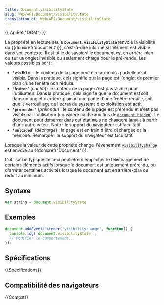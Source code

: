 ```yaml
---
title: Document.visibilityState
slug: Web/API/Document/visibilityState
translation_of: Web/API/Document/visibilityState
---
```


{{ ApiRef("DOM") }}

La propriété en lecture seule **`Document.visibilityState`** renvoie la visibilité du {{domxref('document')}}, c'est-à-dire informe si l'élément est visible dans son contexte. Il est utile de savoir si le document est en arrière-plan ou sur un onglet invisible ou seulement chargé pour le pré-rendu. Les valeurs possibles sont :

- **`'visible'`** : le contenu de la page peut être au-moins partiellement visible. Dans la pratique, cela signifie que la page est l'onglet de premier plan d'une fenêtre non réduite.
- **`'hidden`'** (_caché_) : le contenu de la page n'est pas visible pour l'utilisateur. Dans la pratique , cela signifie que le document est soit dans un onglet d'arrière-plan ou une partie d'une fenêtre réduite, soit que le verrouillage de l'écran du système d'exploitation est actif.
- **`'prerender'`** (_prérendu_) : le contenu de la page est prérendu et n'est pas visible par l'utilisateur (considéré caché aux fins de [`document.hidden`](/fr/docs/Web/API/Document/hidden)). Le document peut démarrer dans cet état mais ne changera jamais à partir d'une autre valeur. Note : le support du navigateur est facultatif.
- **`'unloaded`'** (_déchargé_) : la page est en train d'être déchargée de la mémoire. Remarque : le support du navigateur est facultatif.

Lorsque la valeur de cette propriété change, l'évènement [`visibilitychange`](/fr/docs/Web/API/Document/visibilitychange_event) est envoyé au {{domxref("Document")}}.

L'utilisation typique de ceci peut être d'empêcher le téléchargement de certains éléments actifs lorsque le document est uniquement prérendu, ou d'arrêter certaines activités lorsque le document est en arrière-plan ou réduit au minimum.

## Syntaxe

```js
var string = document.visibilityState
```

## Exemples

```js
document.addEventListener("visibilitychange", function() {
  console.log( document.visibilityState );
  // Modifier le comportement...
});
```

## Spécifications

{{Specifications}}

## Compatibilité des navigateurs

{{Compat}}
